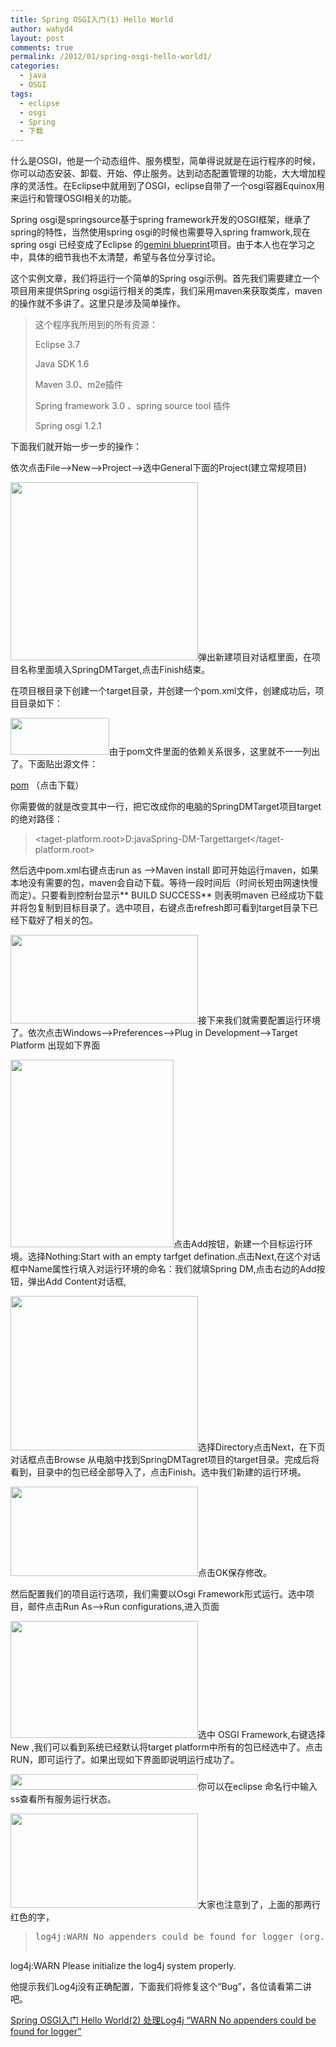 ```yaml
---
title: Spring OSGI入门(1) Hello World
author: wahyd4
layout: post
comments: true
permalink: /2012/01/spring-osgi-hello-world1/
categories:
  - java
  - OSGI
tags:
  - eclipse
  - osgi
  - Spring
  - 下载
---
```

什么是OSGI，他是一个动态组件、服务模型，简单得说就是在运行程序的时候，你可以动态安装、卸载、开始、停止服务。达到动态配置管理的功能，大大增加程序的灵活性。在Eclipse中就用到了OSGI，eclipse自带了一个osgi容器Equinox用来运行和管理OSGI相关的功能。

Spring osgi是springsource基于spring framework开发的OSGI框架，继承了spring的特性，当然使用spring osgi的时候也需要导入spring framwork,现在spring osgi 已经变成了Eclipse 的[gemini blueprint][1]项目。由于本人也在学习之中，具体的细节我也不太清楚，希望与各位分享讨论。

这个实例文章，我们将运行一个简单的Spring osgi示例。首先我们需要建立一个项目用来提供Spring osgi运行相关的类库，我们采用maven来获取类库，maven的操作就不多讲了。这里只是涉及简单操作。

> 这个程序我所用到的所有资源：
> 
> Eclipse 3.7
> 
> Java SDK 1.6
> 
> Maven 3.0、m2e插件
> 
> Spring framework 3.0 、spring source tool 插件
> 
> Spring osgi 1.2.1

下面我们就开始一步一步的操作：

依次点击File–>New–>Project–>选中General下面的Project(建立常规项目)

[<img class="aligncenter size-medium wp-image-1855" title="2" src="http://junv-wordpress.stor.sinaapp.com/uploads/2012/01/2-300x285.png" alt="" width="300" height="285" />][2]弹出新建项目对话框里面，在项目名称里面填入SpringDMTarget,点击Finish结束。

在项目根目录下创建一个target目录，并创建一个pom.xml文件，创建成功后，项目目录如下：

[<img class="aligncenter size-full wp-image-1856" title="3" src="http://junv-wordpress.stor.sinaapp.com/uploads/2012/01/3.png" alt="" width="158" height="59" />][3]由于pom文件里面的依赖关系很多，这里就不一一列出了。下面贴出源文件：

[pom][4] （点击下载）

你需要做的就是改变其中一行，把它改成你的电脑的SpringDMTarget项目target的绝对路径：

> <taget-platform.root>D:javaSpring-DM-Targettarget</taget-platform.root>

然后选中pom.xml右键点击run as –>Maven install 即可开始运行maven，如果本地没有需要的包，maven会自动下载。等待一段时间后（时间长短由网速快慢而定）。只要看到控制台显示** BUILD SUCCESS** 则表明maven 已经成功下载并将包复制到目标目录了。选中项目，右键点击refresh即可看到target目录下已经下载好了相关的包。

[<img class="aligncenter size-medium wp-image-1859" title="4" src="http://junv-wordpress.stor.sinaapp.com/uploads/2012/01/4-300x142.jpg" alt="" width="300" height="142" />][5]接下来我们就需要配置运行环境了。依次点击Windows–>Preferences–>Plug in Development–>Target Platform 出现如下界面

[<img class="aligncenter size-medium wp-image-1860" title="5" src="http://junv-wordpress.stor.sinaapp.com/uploads/2012/01/5-261x300.png" alt="" width="261" height="300" />][6]点击Add按钮，新建一个目标运行环境。选择Nothing:Start with an empty tarfget defination.点击Next,在这个对话框中Name属性行填入对运行环境的命名：我们就填Spring DM,点击右边的Add按钮，弹出Add Content对话框,

[<img class="aligncenter size-medium wp-image-1861" title="6" src="http://junv-wordpress.stor.sinaapp.com/uploads/2012/01/6-300x247.png" alt="" width="300" height="247" />][7]选择Directory点击Next，在下页对话框点击Browse 从电脑中找到SpringDMTagret项目的target目录。完成后将看到，目录中的包已经全部导入了，点击Finish。选中我们新建的运行环境。

[<img class="aligncenter size-medium wp-image-1862" title="7" src="http://junv-wordpress.stor.sinaapp.com/uploads/2012/01/7-300x143.png" alt="" width="300" height="143" />][8]点击OK保存修改。

然后配置我们的项目运行选项，我们需要以Osgi Framework形式运行。选中项目，邮件点击Run As–>Run configurations,进入页面

[<img class="aligncenter size-medium wp-image-1863" title="8" src="http://junv-wordpress.stor.sinaapp.com/uploads/2012/01/8-300x187.png" alt="" width="300" height="187" />][9]选中 OSGI Framework,右键选择New ,我们可以看到系统已经默认将target platform中所有的包已经选中了。点击RUN，即可运行了。如果出现如下界面即说明运行成功了。

[<img class="aligncenter size-medium wp-image-1864" title="9" src="http://junv-wordpress.stor.sinaapp.com/uploads/2012/01/9-300x25.png" alt="" width="300" height="25" />][10]你可以在eclipse 命名行中输入ss查看所有服务运行状态。

[<img class="aligncenter size-medium wp-image-1865" title="10" src="http://junv-wordpress.stor.sinaapp.com/uploads/2012/01/10-300x151.png" alt="" width="300" height="151" />][11]大家也注意到了，上面的那两行红色的字，

> <pre>log4j:WARN No appenders could be found for logger (org.springframework.osgi.extender.internal.activator.ContextLoaderListener).
log4j:WARN Please initialize the log4j system properly.</pre>

他提示我们Log4j没有正确配置，下面我们将修复这个“Bug”，各位请看第二讲吧。

<a href="http://junv.sinaapp.com/?p=1869" target="_blank">Spring OSGI入门 Hello World(2) 处理Log4j “WARN No appenders could be found for logger”</a>

 [1]: http://www.eclipse.org/gemini/blueprint/
 [2]: http://junv-wordpress.stor.sinaapp.com/uploads/2012/01/2.png
 [3]: http://junv-wordpress.stor.sinaapp.com/uploads/2012/01/3.png
 [4]: http://junv-wordpress.stor.sinaapp.com/uploads/2012/01/pom.txt
 [5]: http://junv-wordpress.stor.sinaapp.com/uploads/2012/01/4.jpg
 [6]: http://junv-wordpress.stor.sinaapp.com/uploads/2012/01/5.png
 [7]: http://junv-wordpress.stor.sinaapp.com/uploads/2012/01/6.png
 [8]: http://junv-wordpress.stor.sinaapp.com/uploads/2012/01/7.png
 [9]: http://junv-wordpress.stor.sinaapp.com/uploads/2012/01/8.png
 [10]: http://junv-wordpress.stor.sinaapp.com/uploads/2012/01/9.png
 [11]: http://junv-wordpress.stor.sinaapp.com/uploads/2012/01/10.png
